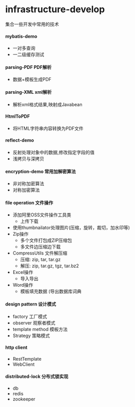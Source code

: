 # infrastructure-develop
集合一些开发中常用的技术

#### mybatis-demo
- 一对多查询
- 一二级缓存测试

#### parsing-PDF PDF解析
- 数据+模板生成PDF

#### parsing-XML xml解析
- 解析xml格式结果,映射成Javabean

#### HtmlToPDF
- 将HTML字符串内容转换为PDF文件

#### reflect-demo
- 反射处理对象中的数据,修改指定字段的值
- 浅拷贝与深拷贝

#### encryption-demo 常用加解密算法
- 非对称加密算法
- 对称加密算法

#### file operation 文件操作
- 添加阿里OSS文件操作工具类
  - 上传下载
- 使用thumbnailator处理图片(压缩，旋转，裁切，加水印等)
- Zip操作
  - 多个文件打包成ZIP压缩包
  - 多文件边压缩边下载
- CompressUtils 文件解压缩
  - 压缩: zip, tar, tar.gz
  - 解压: zip, tar.gz, tgz, tar.bz2
- Excel操作
  - 导入导出
- Word操作
  - 模板填充数据  (导出数据库词典

#### design pattern 设计模式
- factory 工厂模式
- observer 观察者模式
- template method 模板方法
- Strategy 策略模式

#### http client
- RestTemplate
- WebClient

#### distributed-lock 分布式锁实现
- db
- redis
- zookeeper


